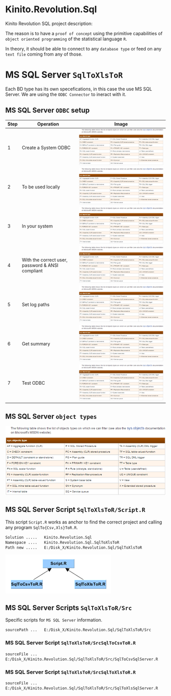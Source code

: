 # Kinito.Revolution.Sql

Kinito Revolution SQL project description:

The reason is to have a `proof of concept` using the primitive capabilities of `object oriented programming` of the statistical language `R`.

In theory, it should be able to connect to any `database type` or feed on any `text file` coming from any of those.

# MS SQL Server `SqlToXlsToR`

Each BD type has its own specefications, in this case the use MS SQL Server. We are using the `ODBC Connector` to ineract with it.

## MS SQL Server `ODBC` setup

| Step | Operation                                        | Image                                                                                                             |
| ---- | ------------------------------------------------ | ----------------------------------------------------------------------------------------------------------------- |
| 1    | Create a System ODBC                             | ![IMG_SqlToXlsToR_MS-SQLServer_1](SqlToXlsToR/Doc/MS-SQLServer_sys.object.types.png "SqlToXlsToR MS-SQLServer_1") |
| 2    | To be used locally                               | ![IMG_SqlToXlsToR_MS-SQLServer_2](SqlToXlsToR/Doc/MS-SQLServer_sys.object.types.png "SqlToXlsToR MS-SQLServer_2") |
| 3    | In your system                                   | ![IMG_SqlToXlsToR_MS-SQLServer_3](SqlToXlsToR/Doc/MS-SQLServer_sys.object.types.png "SqlToXlsToR MS-SQLServer_3") |
| 4    | With the correct user, password & ANSI compliant | ![IMG_SqlToXlsToR_MS-SQLServer_4](SqlToXlsToR/Doc/MS-SQLServer_sys.object.types.png "SqlToXlsToR MS-SQLServer_4") |
| 5    | Set log paths                                    | ![IMG_SqlToXlsToR_MS-SQLServer_5](SqlToXlsToR/Doc/MS-SQLServer_sys.object.types.png "SqlToXlsToR MS-SQLServer_5") |
| 6    | Get summary                                      | ![IMG_SqlToXlsToR_MS-SQLServer_6](SqlToXlsToR/Doc/MS-SQLServer_sys.object.types.png "SqlToXlsToR MS-SQLServer_6") |
| 7    | Test ODBC                                        | ![IMG_SqlToXlsToR_MS-SQLServer_7](SqlToXlsToR/Doc/MS-SQLServer_sys.object.types.png "SqlToXlsToR MS-SQLServer_7") |

## MS SQL Server `object types`

![IMG_SqlToXlsToR_MS-SQLServer_sys.object.types](SqlToXlsToR/Doc/MS-SQLServer_sys.object.types.png "SqlToXlsToR MS-SQLServer_sys.object.types")

## MS SQL Server Script `SqlToXlsToR/Script.R`

This script `Script.R` works as anchor to find the correct project and calling any program `SqlTo{Csv,Xls}ToR.R`.

```
Solution .....   Kinito.Revolution.Sql
Namespace ....   Kinito.Revolution.Sql.SqlToXlsToR
Path new .....   E:/Disk_X/Kinito.Revolution.Sql/SqlToXlsToR
```

![IMG_SqlToXlsToR_Kinito.Revolution.Sql.Script](SqlToXlsToR/Doc/Kinito.Revolution.Sql.Script.png "SqlToXlsToR Kinito.Revolution.Sql.Script")

## MS SQL Server Scripts `SqlToXlsToR/Src`

Specific scripts for `MS SQL Server` information.

```
sourcePath ...   E:/Disk_X/Kinito.Revolution.Sql/SqlToXlsToR/Src
```

### MS SQL Server Script `SqlToXlsToR/SrcSqlToCsvToR.R`

```
sourceFile ...   E:/Disk_X/Kinito.Revolution.Sql/SqlToXlsToR/Src/SqlToCsvSqlServer.R
```

### MS SQL Server Script `SqlToXlsToR/SrcSqlToXlsToR.R`

```
sourceFile ...   E:/Disk_X/Kinito.Revolution.Sql/SqlToXlsToR/Src/SqlToXlsSqlServer.R
```

